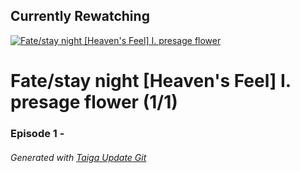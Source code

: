 ﻿
## Currently Rewatching

[![Fate/stay night [Heaven's Feel] I. presage flower](https://s4.anilist.co/file/anilistcdn/media/anime/cover/medium/bx20791-6Ktwmvm5v2Wf.png)](https://anilist.co/anime/20791)

# Fate/stay night [Heaven's Feel] I. presage flower (1/1)

### Episode 1 - 

###### *Generated with [Taiga Update Git](https://github.com/nike4613/taiga-update-git)*